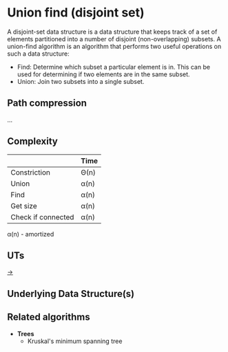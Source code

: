 # Union find (disjoint set)

A disjoint-set data structure is a data structure that keeps track of a set of elements partitioned into a number of disjoint (non-overlapping) subsets. A union-find algorithm is an algorithm that performs two useful operations on such a data structure:

* Find: Determine which subset a particular element is in. This can be used for determining if two elements are in the same subset.
* Union: Join two subsets into a single subset.

## Path compression

...

## Complexity

|                    | Time |
| ---                | ---  |
| Constriction       | Θ(n) |
| Union              | α(n) |
| Find               | α(n) |
| Get size           | α(n) |
| Check if connected | α(n) |

α(n) - amortized

## UTs

[->](https://github.com/EugeneBuryak/Practice/blob/master/DataStructures/UTs/UniotFind/UniotFindUTs.cs)

## Underlying Data Structure(s)

## Related algorithms

* **Trees**
  * Kruskal's minimum spanning tree
